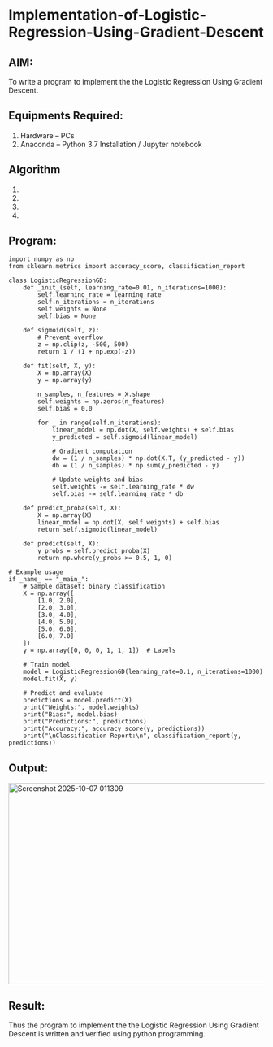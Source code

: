 # Implementation-of-Logistic-Regression-Using-Gradient-Descent

## AIM:
To write a program to implement the the Logistic Regression Using Gradient Descent.

## Equipments Required:
1. Hardware – PCs
2. Anaconda – Python 3.7 Installation / Jupyter notebook

## Algorithm
1. 
2. 
3. 
4. 

## Program:
```
import numpy as np
from sklearn.metrics import accuracy_score, classification_report

class LogisticRegressionGD:
    def _init_(self, learning_rate=0.01, n_iterations=1000):
        self.learning_rate = learning_rate
        self.n_iterations = n_iterations
        self.weights = None
        self.bias = None

    def sigmoid(self, z):
        # Prevent overflow
        z = np.clip(z, -500, 500)
        return 1 / (1 + np.exp(-z))

    def fit(self, X, y):
        X = np.array(X)
        y = np.array(y)

        n_samples, n_features = X.shape
        self.weights = np.zeros(n_features)
        self.bias = 0.0

        for _ in range(self.n_iterations):
            linear_model = np.dot(X, self.weights) + self.bias
            y_predicted = self.sigmoid(linear_model)

            # Gradient computation
            dw = (1 / n_samples) * np.dot(X.T, (y_predicted - y))
            db = (1 / n_samples) * np.sum(y_predicted - y)

            # Update weights and bias
            self.weights -= self.learning_rate * dw
            self.bias -= self.learning_rate * db

    def predict_proba(self, X):
        X = np.array(X)
        linear_model = np.dot(X, self.weights) + self.bias
        return self.sigmoid(linear_model)

    def predict(self, X):
        y_probs = self.predict_proba(X)
        return np.where(y_probs >= 0.5, 1, 0)

# Example usage
if _name_ == "_main_":
    # Sample dataset: binary classification
    X = np.array([
        [1.0, 2.0],
        [2.0, 3.0],
        [3.0, 4.0],
        [4.0, 5.0],
        [5.0, 6.0],
        [6.0, 7.0]
    ])
    y = np.array([0, 0, 0, 1, 1, 1])  # Labels

    # Train model
    model = LogisticRegressionGD(learning_rate=0.1, n_iterations=1000)
    model.fit(X, y)

    # Predict and evaluate
    predictions = model.predict(X)
    print("Weights:", model.weights)
    print("Bias:", model.bias)
    print("Predictions:", predictions)
    print("Accuracy:", accuracy_score(y, predictions))
    print("\nClassification Report:\n", classification_report(y, predictions))
```

## Output:
<img width="752" height="396" alt="Screenshot 2025-10-07 011309" src="https://github.com/user-attachments/assets/df7c835f-483d-4798-ac46-4094ddefc0a8" />

## Result:
Thus the program to implement the the Logistic Regression Using Gradient Descent is written and verified using python programming.

